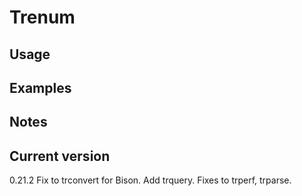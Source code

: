 # Trenum

## Usage

## Examples

## Notes

## Current version

0.21.2 Fix to trconvert for Bison. Add trquery. Fixes to trperf, trparse.
